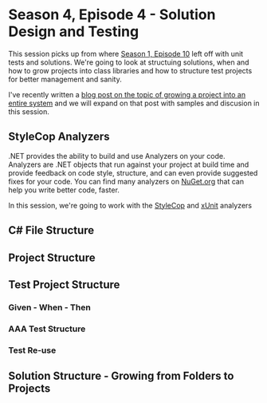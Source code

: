 # Season 4, Episode 4 - Solution Design and Testing

This session picks up from where [Season 1, Episode 10](../../Season-01/0110-UnitTests) left off with unit tests and solutions.  We're going to look at structuing solutions, when and how to grow projects into class libraries and how to structure test projects for better management and sanity.

I've recently written a [blog post on the topic of growing a project into an entire system](https://dev.to/dotnet/my-favorite-c-features-part-4-project-structure-454p) and we will expand on that post with samples and discusion in this session.

## StyleCop Analyzers

.NET provides the ability to build and use Analyzers on your code.  Analyzers are .NET objects that run against your project at build time and provide feedback on code style, structure, and can even provide suggested fixes for your code.  You can find many analyzers on [NuGet.org](https://www.nuget.org/packages?q=analyzers&sortOrder=package-download-count) that can help you write better code, faster.

In this session, we're going to work with the [StyleCop](https://www.nuget.org/packages/StyleCop.Analyzers) and [xUnit](https://www.nuget.org/packages/xunit.analyzers/) analyzers

## C# File Structure

## Project Structure

## Test Project Structure

### Given - When - Then

### AAA Test Structure

### Test Re-use

## Solution Structure - Growing from Folders to Projects
